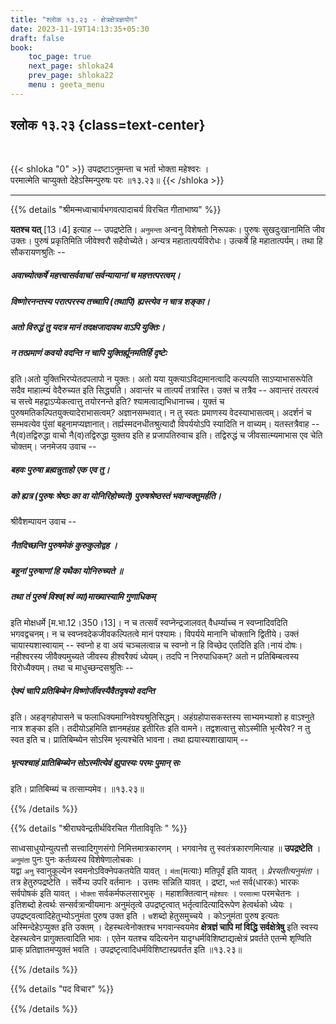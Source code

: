 ```yaml
---
title: "श्लोक १३.२३ - क्षेत्रक्षेत्रज्ञयोग"
date: 2023-11-19T14:13:35+05:30
draft: false
book:
    toc_page: true
    next_page: shloka24
    prev_page: shloka22
    menu : geeta_menu
---
```




## श्लोक १३.२३ {class=text-center}

<br/>

{{< shloka  "0"  >}}
उपद्रष्टाऽनुमन्ता च भर्ता भोक्ता महेश्वरः ।  
परमात्मेति चाप्युक्तो देहेऽस्मिन्पुरुषः परः ॥१३.२३॥
{{< /shloka >}}

---


{{% details "श्रीमन्मध्वाचार्यभगवत्पादाचर्य विरचित  गीताभाष्य" %}}

**यतश्च यत्** [13।4] इत्याह -- उपद्रष्टेति। `अनुमन्ता` अन्वनु विशेषतो निरूपकः। 
पुरुषः सुखदुःखानामिति जीव उक्तः। पुरुषं प्रकृतिमिति जीवेश्वरौ सहैवोच्येते। अन्यत्र महातात्पर्यविरोधः। उत्कर्षे हि महातात्पर्यम्। तथा हि सौकरायणश्रुतिः -- 
##### अवाच्योत्कर्षे महत्त्वासर्ववाचां सर्वन्यायानां च महत्तत्परत्वम्। 
##### विष्णोरनन्तस्य परात्परस्य तच्चापि (तथापि) ह्यस्त्येव न चात्र शङ्का। 
##### अतो विरुद्धं तु यदत्र मानं तदक्षजादावथ वाऽपि युक्तिः। 
##### न तत्प्रमाणं कवयो वदन्ति न चापि युक्तिर्ह्यूनमतिर्हि दृष्टेः 
इति।अतो युक्तिभिरप्येतदपलापो न युक्तः। अतो यया युक्त्याऽविद्यमानत्वादि कल्पयति साऽप्याभासरूपेति सदैव माहात्म्यं वेदैरुच्यत इति सिद्ध्यति। अवान्तंर च तात्पर्यं तत्रास्ति। उक्तं च तत्रैव -- अवान्तरं तत्परत्वं च सत्त्वे महद्वाऽप्येकत्वात्तु तयोरनन्ते इति? श्यामत्वाद्यभिधानाच्च। युक्तं च पुरुषमतिकल्पितयुक्त्यादेराभासत्वम्? अज्ञानसम्भवात्। न तु स्वतः प्रमाणस्य वेदस्याभासत्वम्। अदर्शनं च सम्भवत्येव पुंसां बहूनामप्यज्ञानात्। तर्ह्यस्मदनधीतश्रुत्यादौ विपर्ययोऽपि स्यादिति न वाच्यम्। यतस्तत्रैवाह -- नै(व)तद्विरुद्धा वाचो नै(व)तद्विरुद्धा युक्तय इति ह प्रजापतिरुवाच इति। तद्विरुद्धं च जीवसात्म्यमाभास एव चेति चोक्तम्। जनमेजय उवाच -- 
##### बहवः पुरुषा ब्रह्मन्नुताहो एक एव तु। 
##### को ह्यत्र (पुरुषः श्रेष्ठः का वा योनिरिहोच्यते) पुरुषश्रेष्ठस्तं भवान्वक्तुमर्हति। 
श्रीवैशम्पायन उवाच -- 
##### नैतदिच्छन्ति पुरुषमेकं कुरुकुलोद्वह ।
##### बहूनां पुरुषाणां हि यथैका योनिरुच्यते ॥ 
##### तथा तं पुरुषं विश्व(श्वं व्या)माख्यास्यामि गुणाधिकम् 
इति मोक्षधर्मे [म.भा.12।350।13]। न च तत्सर्वं स्वप्नेन्द्रजालवत् वैधर्म्याच्च न स्वप्नादिवदिति भगवद्वचनम्। न च स्वप्नवदेकजीवकल्पितत्वे मानं पश्यामः। विपर्यये मानानि चोक्तानि द्वितीये। उक्तं चायास्यशास्वायाम् -- स्वप्नो ह वा अयं चञ्चलत्वान्न च स्वप्नो न हि विच्छेद एतदिति इति।नायं दोषः। नहीश्वरस्य जीवैक्यमुच्यते जीवस्य हीश्वरैक्यं ध्येयम्। तदपि न निरुपाधिकम्? अतो न प्रतिबिम्बत्वस्य विरोध्यैक्यम्। तथा च माधुच्छन्दसश्रुतिः -- 
##### ऐक्यं चापि प्रतिबिम्बेन विष्णोर्जीवस्यैवैतदृषयो वदन्ति 
इति। अहङ्गहोपासने च फलाधिक्यमाग्निवेश्यश्रुतिसिद्धम्। अहंग्रहोपासकस्तस्य साभ्यमभ्याशो ह वाऽश्नुते नात्र शङ्का इति। तदीयोऽहमिति ज्ञानमहंग्रह इतीरितः इति वामने। तद्वशत्वात्तु सोऽस्मीति भृत्यैरेव? न तु स्वत इति च। प्रातिबिम्ब्येन सोऽस्मि भृत्यश्चेति भावना। तथा ह्ययास्यशाखायाम् -- 
##### भृत्यश्चाहं प्रातिबिम्ब्येन सोऽस्मीत्येवं ह्युपास्यः परमः पुमान् सः 
इति। प्रातिबिम्ब्यं च तत्साम्यमेव। ॥१३.२३॥

{{% /details %}}



{{% details "श्रीराघवेन्द्रतीर्थविरचित गीताविवृतिः " %}}

साध्वसाधुयोन्युत्पत्तौ सत्त्वादिगुणसंगो निमित्तमात्रकारणम्‌ । भगवानेव तु स्वतंत्रकारणमित्याह ॥ 
**उपद्रष्टेति** । `अनुमंता` पुनः पुनः 
कर्तव्यस्य विशेषेणालोचकः ।   
यद्वा `अनु` स्वानुकूल्येन स्वमनोऽविक्नेपकतयेति
यावत्‌ । `मंता`(मत्याः) मतिपूर्वं इति यावत्‌ । 
*प्रेरयतीत्यनुमंता* । तत्र
हेतुरुपद्रष्टेति । सर्वेभ्य उपरि वर्तमानः । 
उत्तमः सन्निति यावत्‌ । द्रष्टा, `भर्ता` 
सर्व(धारकः) भारकः सर्वपोषकं इति यावत्‌ । 
`भोक्ता` सर्वकर्मफलसारभुक्‌ ।
महाशक्तित्वान् `महेश्वरः` । `परमात्मा` परमचेतनः । 
इतिशब्दो हेत्वर्थः सन्सर्वत्रान्वीयमानः अनुमंतृत्वे 
उपद्रष्टृत्वात् भर्तृत्वादित्यादिरूपेण हेत्वर्थको
ध्येयः । उपद्रष्ट्वत्वादिहेतुभ्योऽनुमंता पुरुष उक्त इति । 
`च`शब्दो हेतुसमुच्चये । 
कोऽनुमंता पुरुष इत्यतः अस्मिन्देहेऽप्युक्त इति उक्तम्‌ । 
देहस्थत्वेनोक्तश्च भगवान्स्वयमेव 
**क्षेत्रज्ञं चापि मां विद्धि सर्वक्षेत्रेषु** इति स्वस्य 
देहस्थत्वेन प्रागुक्तत्वादिति भावः । एतेन यतश्च यदित्यनेन 
यादृग्धर्मविशिष्टाद्यत्क्षेत्रं प्रवर्तते एतन्मे शृण्विति 
प्राक्‌ प्रतिज्ञातमप्युक्तं भवति । 
उपद्रष्टृत्वादिधर्मविशिष्टास्प्रवर्तत इति ॥१३.२३॥

{{% /details %}}



{{% details "पद विचार" %}}


{{% /details %}}
